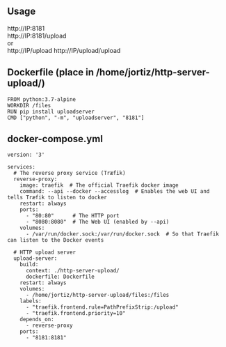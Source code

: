 ## Usage

http://IP:8181   
http://IP:8181/upload   
or  
http://IP/upload
http://IP/upload/upload

## Dockerfile (place in /home/jortiz/http-server-upload/)

    FROM python:3.7-alpine
    WORKDIR /files
    RUN pip install uploadserver
    CMD ["python", "-m", "uploadserver", "8181"]


## docker-compose.yml
    
    version: '3'
    
    services:
      # The reverse proxy service (Træfik)
      reverse-proxy:
        image: traefik  # The official Traefik docker image
        command: --api --docker --accesslog  # Enables the web UI and tells Træfik to listen to docker
        restart: always
        ports:
          - "80:80"      # The HTTP port
          - "8080:8080"  # The Web UI (enabled by --api)
        volumes:
          - /var/run/docker.sock:/var/run/docker.sock  # So that Traefik can listen to the Docker events
    
      # HTTP upload server
      upload-server:
        build:
          context: ./http-server-upload/
          dockerfile: Dockerfile
        restart: always
        volumes:
          - /home/jortiz/http-server-upload/files:/files
        labels:
          - "traefik.frontend.rule=PathPrefixStrip:/upload"
          - "traefik.frontend.priority=10"
        depends_on:
          - reverse-proxy
        ports:
          - "8181:8181"
    